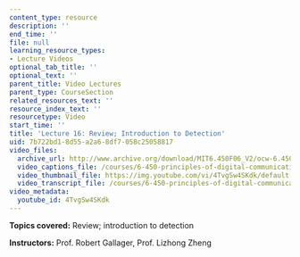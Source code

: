 ```yaml
---
content_type: resource
description: ''
end_time: ''
file: null
learning_resource_types:
- Lecture Videos
optional_tab_title: ''
optional_text: ''
parent_title: Video Lectures
parent_type: CourseSection
related_resources_text: ''
resource_index_text: ''
resourcetype: Video
start_time: ''
title: 'Lecture 16: Review; Introduction to Detection'
uid: 7b722bd1-8d55-a2a6-8df7-058c25058817
video_files:
  archive_url: http://www.archive.org/download/MIT6.450F06_V2/ocw-6.450-f06-2003-11-05_300k.mp4
  video_captions_file: /courses/6-450-principles-of-digital-communications-i-fall-2006/8c0b8dbbab2b5a709abc5569eeca3145_4TvgSw4SKdk.vtt
  video_thumbnail_file: https://img.youtube.com/vi/4TvgSw4SKdk/default.jpg
  video_transcript_file: /courses/6-450-principles-of-digital-communications-i-fall-2006/472ac3959cd52a04103abba2e33bf1be_4TvgSw4SKdk.pdf
video_metadata:
  youtube_id: 4TvgSw4SKdk
---
```


**Topics covered:** Review; introduction to detection

**Instructors:** Prof. Robert Gallager, Prof. Lizhong Zheng
